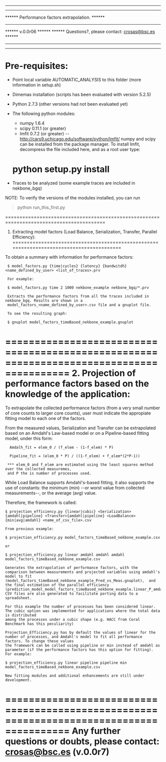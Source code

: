 ***********************************************************************
******								 ******
******		Performance factors extrapolation.		 ******
******								 ******
******				v.0.0r06			 ******
****** 		Questions?, please contact: crosas@bsc.es	 ******
******								 ******
***********************************************************************

Pre-requisites:
=========================================================================================
  - Point local variable AUTOMATIC_ANALYSIS to this folder (more information in setup.sh)
  - Dimemas installation (scripts has been evaluated with version 5.2.5)
  - Python 2.7.3 (other versions had not been evaluated yet)
  - The following python modules:
      - numpy 1.6.4
      - scipy 0.11.1 (or greater)
      - lmfit 0.7.2 (or greater) -- http://cars9.uchicago.edu/software/python/lmfit/
      numpy and scipy can be installed from the package manager.
      To install lmfit, decompress the file included here, and as a root user type: 
      
	  #	python setup.py install
	  
  - Traces to be analyzed (some example traces are included in nekbone_bgq)

NOTE: To verify the versions of the modules installed, you can run

> python run_this_first.py

=========================================================================================
1. Extracting model factors (Load Balance, Serialization, Transfer, Parallel Efficiency):
=========================================================================================

To obtain a summary with information for performance factors:
    
     $ model_factors.py {time|cycles} {latency} {bandwitdh} <name_defined_by_user> <list_of_traces>.prv
     
     For example:
     
     $ model_factors.py time 2 1000 nekbone_example nekbone_bgq/*.prv
     
     Extracts the performance factors from all the traces included in nekbone_bgq. Results are shown in a
     model_factors_<name_defined_by_user>.csv file and a gnuplot file.
     
     To see the resulting graph:
     
     $ gnuplot model_factors_timeBased_nekbone_example.gnuplot
     
=========================================================================================
2. Projection of performance factors based on the knowledge of the application:
=========================================================================================

To extrapolate the collected performance factors (from a very small number of core counts to larger core counts),
user must indicate the appropiate fitting model to each one of the factors.

From the measured values, Serialization and Transfer can be extrapolated based on an Amdahl's Law-based model
or on a Pipeline-based fitting model, under this form:

      Amdalh_fit = elem_0 / (f_elem - (1-f_elem) * P)
      
      Pipeline_fit = (elem_0 * P) / ((1-f_elem) + f_elem*(2*P-1))
  
     *** elem_0 and f_elem are estimated using the least squares method over the collected measuremes, 
     and P the is number of processes used.
     
While Load Balance supports Amdahl's-based fitting, it also supports the use of constants: the minimum (min) --or
worst value from collected measurements--, or the average (avg) value.

Therefore, the framework is called:

    $ projection_efficiency.py {linear|cubic} <Serialization>{amdahl|pipeline} <Transfer>{amdahl|pipeline} <LoadBalance> {min|avg|amdahl} <name_of_csv_file>.csv
    
    From previous example:
    
    $ projection_efficiency.py model_factors_timeBased_nekbone_example.csv 
    
    or 
    
    $ projection_efficiency.py linear amdahl amdahl amdahl model_factors_timeBased_nekbone_example.csv 
    
    Generates the extrapolation of performance factors, with the comparison between measurements and projected variables using amdahl's model to fit 
    (model_factors_timeBased_nekbone_example_Pred_vs_Meas.gnuplot),  and the final estimation of the parallel efficiency 
    (prediction_model_model_factors_timeBased_nekbone_example.linear_P_amdahl.ALLMODELFACTORSprediction.gnuplot).
    CSV files are also generated to facilitate porting data to a spreadsheet. 
    
    For this example the number of processes has been considered linear. The cubic option was implemented for applications where the total data is distributed
    among the processes under a cubic shape (e.g. HACC from Coral Benchmark has this peculiarity)

    Projection_Efficiency.py has by default the values of linear for the number of processes, and Amdahl's model to fit all performance factors. To change these values
    the framework can be called using pipeline or min instead of amdahl as parameter (if the performance factors has this option for fitting). For example:
    
    $ projection_efficiency.py linear pipeline pipeline min model_factors_timeBased_nekbone_example.csv
    
    New fitting modules and additional enhancements are still under development.

=========================================================================================
Any further questions or doubts, please contact: crosas@bsc.es      (v.0.0r7)
=========================================================================================
 
